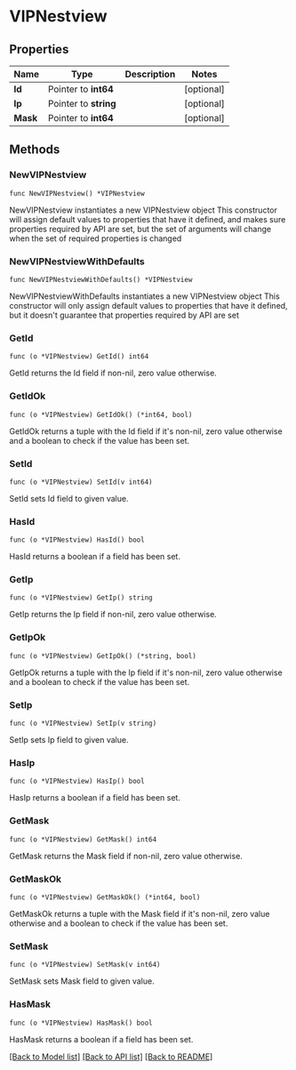 # VIPNestview

## Properties

Name | Type | Description | Notes
------------ | ------------- | ------------- | -------------
**Id** | Pointer to **int64** |  | [optional] 
**Ip** | Pointer to **string** |  | [optional] 
**Mask** | Pointer to **int64** |  | [optional] 

## Methods

### NewVIPNestview

`func NewVIPNestview() *VIPNestview`

NewVIPNestview instantiates a new VIPNestview object
This constructor will assign default values to properties that have it defined,
and makes sure properties required by API are set, but the set of arguments
will change when the set of required properties is changed

### NewVIPNestviewWithDefaults

`func NewVIPNestviewWithDefaults() *VIPNestview`

NewVIPNestviewWithDefaults instantiates a new VIPNestview object
This constructor will only assign default values to properties that have it defined,
but it doesn't guarantee that properties required by API are set

### GetId

`func (o *VIPNestview) GetId() int64`

GetId returns the Id field if non-nil, zero value otherwise.

### GetIdOk

`func (o *VIPNestview) GetIdOk() (*int64, bool)`

GetIdOk returns a tuple with the Id field if it's non-nil, zero value otherwise
and a boolean to check if the value has been set.

### SetId

`func (o *VIPNestview) SetId(v int64)`

SetId sets Id field to given value.

### HasId

`func (o *VIPNestview) HasId() bool`

HasId returns a boolean if a field has been set.

### GetIp

`func (o *VIPNestview) GetIp() string`

GetIp returns the Ip field if non-nil, zero value otherwise.

### GetIpOk

`func (o *VIPNestview) GetIpOk() (*string, bool)`

GetIpOk returns a tuple with the Ip field if it's non-nil, zero value otherwise
and a boolean to check if the value has been set.

### SetIp

`func (o *VIPNestview) SetIp(v string)`

SetIp sets Ip field to given value.

### HasIp

`func (o *VIPNestview) HasIp() bool`

HasIp returns a boolean if a field has been set.

### GetMask

`func (o *VIPNestview) GetMask() int64`

GetMask returns the Mask field if non-nil, zero value otherwise.

### GetMaskOk

`func (o *VIPNestview) GetMaskOk() (*int64, bool)`

GetMaskOk returns a tuple with the Mask field if it's non-nil, zero value otherwise
and a boolean to check if the value has been set.

### SetMask

`func (o *VIPNestview) SetMask(v int64)`

SetMask sets Mask field to given value.

### HasMask

`func (o *VIPNestview) HasMask() bool`

HasMask returns a boolean if a field has been set.


[[Back to Model list]](../README.md#documentation-for-models) [[Back to API list]](../README.md#documentation-for-api-endpoints) [[Back to README]](../README.md)


